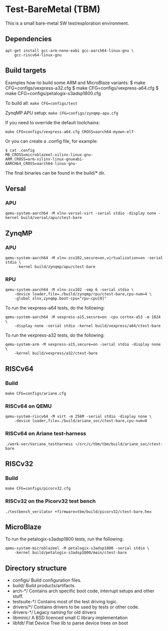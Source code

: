 # Test-BareMetal (TBM)

This is a small bare-metal SW test/exploration environment.

## Dependencies

```
apt-get install gcc-arm-none-eabi gcc-aarch64-linux-gnu \
	gcc-riscv64-linux-gnu
```

## Build targets

Examples how-to build some ARM and MicroBlaze variants:
$ make CFG=configs/vexpress-a32.cfg
$ make CFG=configs/vexpress-a64.cfg
$ make CFG=configs/petalogix-s3adsp1800.cfg

To build all:
```make CFG=configs/test```

ZynqMP APU setup:
```make CFG=configs/zynqmp-apu.cfg```

If you need to override the default toolchains:
```
make CFG=configs/vexpress-a64.cfg CROSS=aarch64-myown-elf-
```

Or you can create a .config file, for example:
```
$ cat .config
MB_CROSS=microblazeel-xilinx-linux-gnu-
ARM_CROSS=arm-xilinx-linux-gnueabi-
AARCH64_CROSS=aarch64-linux-gnu-
```

The final binaries can be found in the build/* dir.

## Versal

### APU
```
qemu-system-aarch64 -M xlnx-versal-virt -serial stdio -display none -kernel build/versal/apu/ctest-bare
```

## ZynqMP

### APU
```
qemu-system-aarch64 -M xlnx-zcu102,secure=on,virtualization=on -serial stdio \
	 -kernel build/zynqmp/apu/ctest-bare
```

### RPU
```
qemu-system-aarch64 -M xlnx-zcu102 -smp 6 -serial stdio \
	-device loader,file=./build/zynqmp/rpu/ctest-bare,cpu-num=4 \
	-global xlnx,zynqmp.boot-cpu="rpu-cpu[0]"
```

To run the vexpress-a64 tests, do the following:
```
qemu-system-aarch64 -M vexpress-a15,secure=on -cpu cortex-a53 -m 1024 \
	-display none -serial stdio -kernel build/vexpress/a64/ctest-bare
```

To run the vexpress-a32 tests, do the following:
```
qemu-system-arm -M vexpress-a15,secure=on -serial stdio -display none \
	-kernel build/vexpress/a32/ctest-bare
```

## RISCv64

### Build
```
make CFG=configs/ariane.cfg
```

### RISCv64 on QEMU
```
qemu-system-riscv64 -M virt -m 256M -serial stdio -display none \
	-device loader,file=./build/ariane_soc/ctest-bare,cpu-num=0
```

### RISCv64 on Ariane test-harness
```
./work-ver/Variane_testharness ~/src/c/tbm/tbm/build/ariane_soc/ctest-bare
```

## RISCv32

### Build
```
make CFG=configs/picorv32.cfg
```

### RISCv32 on the Picorv32 test bench
```
./testbench_verilator +firmware=tbm/build/picorv32/ctest-bare.hex 
```

## MicroBlaze
To run the petalogix-s3adsp1800 tests, run the following:
```
qemu-system-microblazeel -M petalogix-s3adsp1800 -serial stdio \
	-kernel build/petalogix-s3adsp1800/main/ctest-bare
```

## Directory structure

* configs/ Build configuration files.
* build/ Build products/artifacts.
* arch-*/ Contains arch specific boot code, interrupt setups and other stuff.
* testsuite-*/ Contains most of the test driving logic.
* drivers/*/ Contains drivers to be used by tests or other code.
* drivers-*/ Legacy naming for old drivers
* libminic/ A BSD licenced small C library implementation
* libfdt/ Flat Device Tree lib to parse device trees on boot
